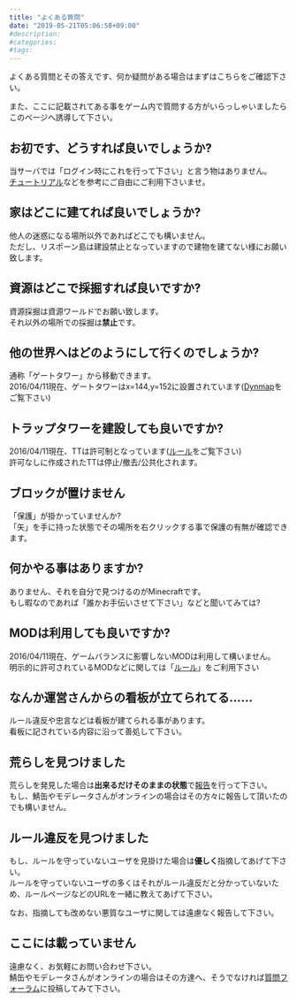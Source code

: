 ```yaml
---
title: "よくある質問"
date: "2019-05-21T05:06:58+09:00"
#description:
#categories:
#tags:
---
```

よくある質問とその答えです、何か疑問がある場合はまずはこちらをご確認下さい。</p>

また、ここに記載されてある事をゲーム内で質問する方がいらっしゃいましたらこのページへ誘導して下さい。

## お初です、どうすれば良いでしょうか?
当サーバでは「ログイン時にこれを行って下さい」と言う物はありません。  
[チュートリアル](/tutorial/)などを参考にご自由にご利用下さいませ。

## 家はどこに建てれば良いでしょうか?
他人の迷惑になる場所以外であればどこでも構いません。  
ただし、リスポーン島は建設禁止となっていますので建物を建てない様にお願い致します。

## 資源はどこで採掘すれば良いですか?
資源採掘は資源ワールドでお願い致します。  
それ以外の場所での採掘は**禁止**です。

## 他の世界へはどのようにして行くのでしょうか?
通称「ゲートタワー」から移動できます。  
2016/04/11現在、ゲートタワーはx=144,y=152に設置されています([Dynmap](/dynmap/?worldname=world&mapname=flat&zoom=6&x=142&y=64&z=185)をご覧下さい)

## トラップタワーを建設しても良いですか?
2016/04/11現在、TTは許可制となっています([ルール](/rule#rule_3)をご覧下さい)  
許可なしに作成されたTTは停止/撤去/公共化されます。

## ブロックが置けません
「保護」が掛かっていませんか?  
「矢」を手に持った状態でその場所を右クリックする事で保護の有無が確認できます。

## 何かやる事はありますか?
ありません、それを自分で見つけるのがMinecraftです。  
もし暇なのであれば「誰かお手伝いさせて下さい」などと聞いてみては?

## MODは利用しても良いですか?
2016/04/11現在、ゲームバランスに影響しないMODは利用して構いません。  
明示的に許可されているMODなどに関しては「[ルール](/rule#manner_2)」をご利用下さい

## なんか運営さんからの看板が立てられてる……
ルール違反や忠言などは看板が建てられる事があります。  
看板に記されている内容に沿って善処して下さい。

## 荒らしを見つけました
荒らしを発見した場合は**出来るだけそのままの状態**で[報告](/bbs/viewforum.php?f=11)を行って下さい。  
もし、鯖缶やモデレータさんがオンラインの場合はその方々に報告して頂いたのでも構いません。

## ルール違反を見つけました
もし、ルールを守っていないユーザを見掛けた場合は**優しく**指摘してあげて下さい。  
ルールを守っていないユーザの多くはそれがルール違反だと分かっていないため、ルールページなどのURLを一緒に教えてあげて下さい。

なお、指摘しても改めない悪質なユーザに関しては遠慮なく報告して下さい。

## ここには載っていません
遠慮なく、お気軽にお問い合わせ下さい。  
鯖缶やモデレータさんがオンラインの場合はその方達へ、そうでなければ[質問フォーラム](/bbs/viewforum.php?f=9)に投稿してみて下さい。
